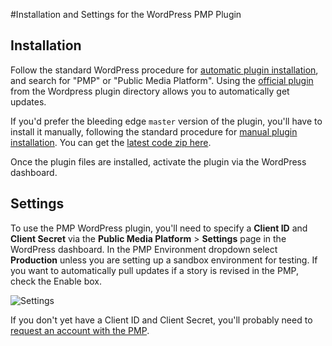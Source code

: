 #Installation and Settings for the WordPress PMP Plugin

## Installation

Follow the standard WordPress procedure for [automatic plugin installation](https://codex.wordpress.org/Managing_Plugins#Automatic_Plugin_Installation), and search for "PMP" or "Public Media Platform".  Using the [official plugin](https://wordpress.org/plugins/public-media-platform/) from the Wordpress plugin directory allows you to automatically get updates.

If you'd prefer the bleeding edge `master` version of the plugin, you'll have to install it manually, following the standard procedure for [manual plugin installation](http://codex.wordpress.org/Managing_Plugins#Manual_Plugin_Installation).  You can get the [latest code zip here](https://github.com/publicmediaplatform/phpsdk/archive/master.zip).

Once the plugin files are installed, activate the plugin via the WordPress dashboard.

## Settings

To use the PMP WordPress plugin, you'll need to specify a **Client ID** and **Client Secret** via the **Public Media Platform** > **Settings** page in the WordPress dashboard. In the PMP Environment dropdown select **Production** unless you are setting up a sandbox environment for testing. If you want to automatically pull updates if a story is revised in the PMP, check the Enable box.

![Settings](/assets/img/largo-PMP-settings-blank.png)

If you don't yet have a Client ID and Client Secret, you'll probably need to [request an account with the PMP](https://support.pmp.io/register).
